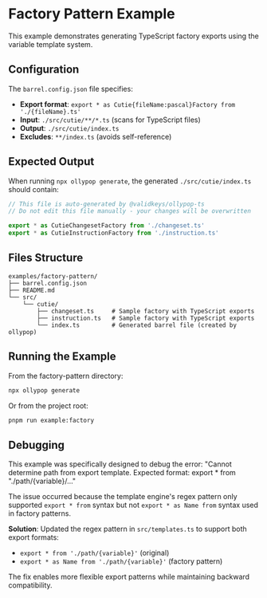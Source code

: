 # Factory Pattern Example

This example demonstrates generating TypeScript factory exports using the variable template system.

## Configuration

The `barrel.config.json` file specifies:
- **Export format**: `export * as Cutie{fileName:pascal}Factory from './{fileName}.ts'`
- **Input**: `./src/cutie/**/*.ts` (scans for TypeScript files)
- **Output**: `./src/cutie/index.ts`
- **Excludes**: `**/index.ts` (avoids self-reference)

## Expected Output

When running `npx ollypop generate`, the generated `./src/cutie/index.ts` should contain:

```typescript
// This file is auto-generated by @validkeys/ollypop-ts
// Do not edit this file manually - your changes will be overwritten

export * as CutieChangesetFactory from './changeset.ts'
export * as CutieInstructionFactory from './instruction.ts'
```

## Files Structure

```
examples/factory-pattern/
├── barrel.config.json
├── README.md
└── src/
    └── cutie/
        ├── changeset.ts     # Sample factory with TypeScript exports
        ├── instruction.ts   # Sample factory with TypeScript exports
        └── index.ts         # Generated barrel file (created by ollypop)
```

## Running the Example

From the factory-pattern directory:

```bash
npx ollypop generate
```

Or from the project root:

```bash
pnpm run example:factory
```

## Debugging

This example was specifically designed to debug the error:
"Cannot determine path from export template. Expected format: export * from "./path/{variable}/..."

The issue occurred because the template engine's regex pattern only supported `export * from` syntax but not `export * as Name from` syntax used in factory patterns.

**Solution**: Updated the regex pattern in `src/templates.ts` to support both export formats:
- `export * from './path/{variable}'` (original)
- `export * as Name from './path/{variable}'` (factory pattern)

The fix enables more flexible export patterns while maintaining backward compatibility.
